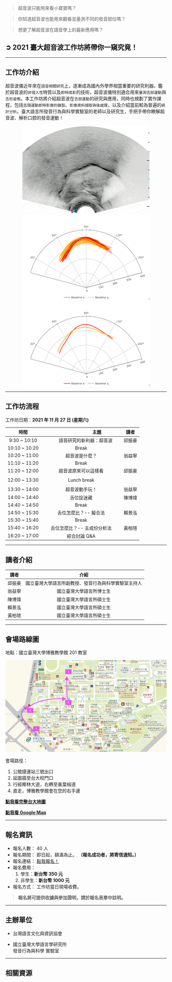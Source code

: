 > 超音波只能用來看小寶寶嗎？

> 你知道超音波也能用來觀看並量測不同的發音部位嗎？

> 想更了解超音波在語音學上的最新應用嗎？

## ➲ 2021 臺大超音波工作坊將帶你一窺究竟！

---

## **工作坊介紹**

超音波儀近年來在`語音相關研究`上，逐漸成為國內外學界相當重要的研究利器。鑑於超音波的`非侵入性`特質以及`即時成影`的技術，超音波儀特別適合用來`量測舌部運動`與`舌形姿態`。本工作坊將介紹超音波在`舌部運動`的研究與應用，同時也規劃了實作課程，包括`舌頭運動即時影像的錄製`、`影像資料擷取與後處理`，以及介紹當前較為普遍的`統計分析`。臺大語言所發音行為與科學實驗室的老師以及研究生，手把手帶你瞭解超音波、解析口腔的發音運動！

<div class='tongue-trace-wrapper' align='center'>

<div class="caption">
<img class="tongue-trace" src="./img/tongue-trace/ultrasound-optimized.gif" alt="tongue-trace" width="400"/>
<div class='caption-text'><strong></strong></div>
</div>

<div class="caption">
<img class="tongue-trace" src="./img/tongue-trace/fig_P02_original.png" alt="tongue-trace" width="400"/>
<div class='caption-text'><strong></strong></div>
</div>

<div class="caption">
<img class="tongue-trace" src="./img/tongue-trace/fig_P02_Baseline.png" alt="tongue-trace" width="400"/>
<div class='caption-text'><strong></strong></div>
</div>
    
</div>

---

## **工作坊流程**

工作坊日期：**2021 年 11 月 27 日 (星期六)**

|     時間　　　　|　　　　　　　主題　　　　　　　　| 講者  |       
| :-----------: | :------------------------: | :----:| 
| 9:30 ~ 10:10  |　　語音研究的新利器：超音波　　　| 邱振豪|
| 10:10 ~ 10:20 |            Break　　　　　　　|       |
| 10:20 ~ 11:00 |       超音波是什麼？          | 翁益寧 |
| 11:10 ~ 11:20 |            Break　　　　　　　|       |
| 11:20 ~ 12:00 |    超音波原來可以這樣看        | 邱振豪 |
|               |                             |       |
| 12:00 ~ 13:30 |         Lunch break         |       |
|               |                             |       |
| 13:30 ~ 14:00 |       超音波動手玩！          | 翁益寧 |
| 14:00 ~ 14:40 |         舌位捉迷藏            | 陳博煒 | 
| 14:40 ~ 14:50 |            Break            |       |
| 14:50 ~ 15:30 |    舌位怎麼比？-- 擬合法       | 賴景泓 |  
| 15:30 ~ 15:40 |            Break            |       |
| 15:40 ~ 16:20 | 舌位怎麼比？-- 主成份分析法     | 黃柏瑄 |    
| 16:20 ~ 17:00 |        綜合討論 Q&A          |       |

---

## **講者介紹**

|  講者  |                         介紹                         |
| :----: | :--------------------------------------------------: |
| 邱振豪 | 國立臺灣大學語言所副教授、發音行為與科學實驗室主持人 |
| 翁益寧 |               國立臺灣大學語言所博士生               |
| 陳博煒 |               國立臺灣大學語言所碩士生               |
| 賴景泓 |               國立臺灣大學語言所碩士生               |
| 黃柏瑄 |               國立臺灣大學語言所碩士生               |

---

## **會場路線圖**

地點：國立臺灣大學博雅教學館 201 教室

![boya-map](./img/boya-route.jpg)

會場路徑：

1. 公館捷運站三號出口
2. 延圍牆至台大校門口
3. 行經椰林大道，右轉至垂葉榕道
4. 直走，博雅教學館會在您的右手邊

[**點我看完整台大地圖**](https://www.ntu.edu.tw/about/map/B_02_A.jpg)

[**點我看 Google Map**](https://www.google.com/maps/place/%E5%9C%8B%E7%AB%8B%E8%87%BA%E7%81%A3%E5%A4%A7%E5%AD%B8%E5%8D%9A%E9%9B%85%E6%95%99%E5%AD%B8%E9%A4%A8/@25.0188496,121.5345114,17z/data=!3m1!4b1!4m5!3m4!1s0x3442a989d9909417:0x13a8ef0043681664!8m2!3d25.0188448!4d121.5367001)

---

## **報名資訊**

- 報名人數： 40 人
- 報名期間： 即日起，額滿為止。 **（報名成功者，將寄信通知。）**
- 報名連結： [點我報名！](https://forms.gle/skQbgxK9bbEbMqPj6)
- 報名費用：
  1. 學生：**新台幣 350 元**
  2. 非學生：**新台幣 1000 元**
- 報名方式： 工作坊當日現場收費。

> **報名將可提供收據與參加證明，請於報名表單中註明。**

---

## **主辦單位**

- 台灣語言文化與資訊協會

- 國立臺灣大學語言學研究所 <br/>
  發音行為與科學 實驗室

---

## **相關資源**
